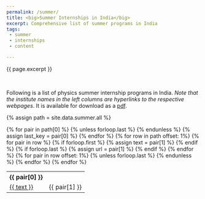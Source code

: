 ```yaml
---
permalink: /summer/
title: <big>Summer Internships in India</big>
excerpt: Comprehensive list of summer programs in India
tags:
 - summer
 - internships
 - content

---
```


<span class="excerpt">{{ page.excerpt }}</span>

<br>

Following is a list of physics summer internship programs in India. *Note that the institute names in the left columns are hyperlinks to the respective webpages*. It is available for download as a [pdf](/_pages/summer.pdf).

{% assign path = site.data.summer.all %}

<table class="sortable">
<tr>
{% for pair in path[0] %}
	{% unless forloop.last %}
	<th align="center">{{ pair[0] }}</th>
	{% endunless %}
	{% assign last_key = pair[0] %}
{% endfor %}
</tr>
{% for row in path offset: 1%}
	<tr>
	{% for pair in row %}
	{% if forloop.first %}
	{% assign text = pair[1] %}
	{% endif %}
	{% if forloop.last %}
	{% assign url = pair[1] %}
	{% endif %}
	{% endfor %}
	<td><a href="{{ url }}">{{ text }}</a></td>
	{% for pair in row offset: 1%}
	{% unless forloop.last %}
	<td align="center">{{ pair[1] }}</td>
	{% endunless %}
	{% endfor %}
	</tr>
{% endfor %}
</table>
